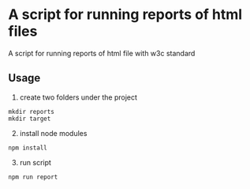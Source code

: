 # A script for running reports of html files
A script for running reports of html file with w3c standard

## Usage
1. create two folders under the project
```shell
mkdir reports
mkdir target
```

2. install node modules
```shell
npm install 
```

3. run script
```shell
npm run report
```
